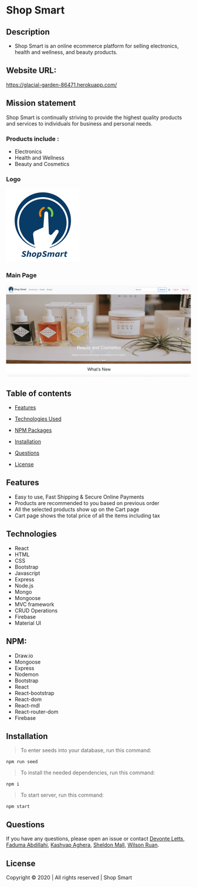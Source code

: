 # Shop Smart

## Description

- Shop Smart is an online ecommerce platform for selling electronics, health and wellness, and beauty products. 

## Website URL:
https://glacial-garden-86471.herokuapp.com/


## Mission statement
Shop Smart is continually striving to provide the highest quality products and services to individuals for business and personal needs. 

### Products include :

- Electronics
- Health and Wellness
- Beauty and Cosmetics

### Logo

![Logo](./client/public/ShopSmart.png)

### Main Page

![Screenshot](./client/public/ShopSmartSS.png)

## Table of contents

* [Features](#features)

* [Technologies Used](#technologies)

* [NPM Packages](#NPM)

* [Installation](#installation)

* [Questions](#questions)

* [License](#license)


## Features

- Easy to use, Fast Shipping & Secure Online Payments 
- Products are recommended to you based on previous order
- All the selected products show up on the Cart page
- Cart page shows the total price of all the items including tax

## Technologies 

- React
- HTML
- CSS
- Bootstrap
- Javascript
- Express
- Node.js
- Mongo
- Mongoose
- MVC framework
- CRUD Operations
- Firebase
- Material UI


## NPM:

- Draw.io
- Mongoose
- Express
- Nodemon
- Bootstrap
- React
- React-bootstrap
- React-dom
- React-mdl
- React-router-dom
- Firebase

## Installation

>To enter seeds into your database, run this command:

```
npm run seed
```

>To install the needed dependencies, run this command:

```
npm i
```
>To start server, run this command:

```
npm start
```

## Questions

If you have any questions, please open an issue or contact [Devonte Letts](https://github.com/Duhhvonte), [Faduma Abdillahi](https://github.com/Faduma92), [Kashyap Aghera](https://github.com/kaghera), [Sheldon Mall](https://github.com/sheldonmall), [Wilson Ruan](https://github.com/wilsonruan).  

## License

Copyright © 2020 | All rights reserved | Shop Smart

